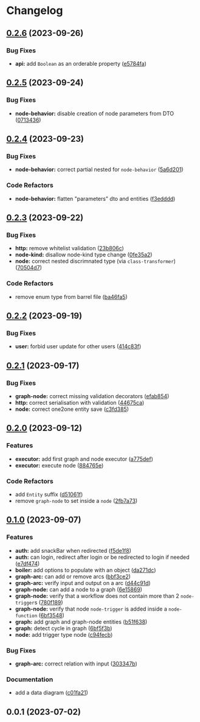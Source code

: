 # Changelog

## [0.2.6](https://github.com/HugoMendes98/graph-flow/compare/v0.2.5...v0.2.6) (2023-09-26)


### Bug Fixes

* **api:** add `Boolean` as an orderable property ([e5784fa](https://github.com/HugoMendes98/graph-flow/commit/e5784fabfe2ef7126cc17530a64b1ea6d4107d3e))

## [0.2.5](https://github.com/HugoMendes98/graph-flow/compare/v0.2.4...v0.2.5) (2023-09-24)


### Bug Fixes

* **node-behavior:** disable creation of node parameters from DTO ([0713436](https://github.com/HugoMendes98/graph-flow/commit/07134363acc526d84cde7cfe64a5cb4691f72d20))

## [0.2.4](https://github.com/HugoMendes98/graph-flow/compare/v0.2.3...v0.2.4) (2023-09-23)


### Bug Fixes

* **node-behavior:** correct partial nested for `node-behavior` ([5a6d201](https://github.com/HugoMendes98/graph-flow/commit/5a6d201ecd809982a2f454ebf5f2880b03d4df56))


### Code Refactors

* **node-behavior:** flatten "parameters" dto and entities ([f3edddd](https://github.com/HugoMendes98/graph-flow/commit/f3eddddd57d837b179faabf376a6eb556dec5ecf))

## [0.2.3](https://github.com/HugoMendes98/graph-flow/compare/v0.2.2...v0.2.3) (2023-09-22)


### Bug Fixes

* **http:** remove whitelist validation ([23b806c](https://github.com/HugoMendes98/graph-flow/commit/23b806c8d1b4d00368c0623770d5b9b53b618a66))
* **node-kind:** disallow node-kind type change ([0fe35a2](https://github.com/HugoMendes98/graph-flow/commit/0fe35a2a35ebae4dce270c2771136f6e21930ac0))
* **node:** correct nested discrimnated type (via `class-transformer`) ([70504d7](https://github.com/HugoMendes98/graph-flow/commit/70504d7c037d746df17e4c6839d09ec61a743926))


### Code Refactors

* remove enum type from barrel file ([ba46fa5](https://github.com/HugoMendes98/graph-flow/commit/ba46fa5f59ef6a0b9e27393ef79620ce3e11faaa))

## [0.2.2](https://github.com/HugoMendes98/graph-flow/compare/v0.2.1...v0.2.2) (2023-09-19)


### Bug Fixes

* **user:** forbid user update for other users ([414c83f](https://github.com/HugoMendes98/graph-flow/commit/414c83f5ef9753b23b62c5f945fe4832c46b0cae))

## [0.2.1](https://github.com/HugoMendes98/graph-flow/compare/v0.2.0...v0.2.1) (2023-09-17)


### Bug Fixes

* **graph-node:** correct missing validation decorators ([efab854](https://github.com/HugoMendes98/graph-flow/commit/efab8547c421ee72594a9ca569c89f2e3c0bc1e3))
* **http:** correct serialisation with validation ([44675ca](https://github.com/HugoMendes98/graph-flow/commit/44675cad604c88cdcff7ce4b141d0aca09384678))
* **node:** correct one2one entity save ([c3fd385](https://github.com/HugoMendes98/graph-flow/commit/c3fd385ec4f46c08d6f4724ba989f1167ece6d17))

## [0.2.0](https://github.com/HugoMendes98/graph-flow/compare/v0.1.0...v0.2.0) (2023-09-12)


### Features

* **executor:** add first graph and node executor ([a775def](https://github.com/HugoMendes98/graph-flow/commit/a775def56d2c5b0ecea65bbd93dddccc40b245ef))
* **executor:** execute node ([884765e](https://github.com/HugoMendes98/graph-flow/commit/884765e36d830e1a1da38349861f5f95bcd8f98a))


### Code Refactors

* add `Entity` suffix ([d51061f](https://github.com/HugoMendes98/graph-flow/commit/d51061f4280bbf94dcf0eb39029b378fe0d5aa81))
* remove `graph-node` to set inside a `node` ([2fb7a73](https://github.com/HugoMendes98/graph-flow/commit/2fb7a7329b640bca7b865357e81381e3aac8789c))

## [0.1.0](https://github.com/HugoMendes98/graph-flow/compare/v0.0.1...v0.1.0) (2023-09-07)


### Features

* **auth:** add snackBar when redirected ([f5de1f8](https://github.com/HugoMendes98/graph-flow/commit/f5de1f8190626f863ca082f8135832387ec9c384))
* **auth:** can login, redirect after login or be redirected to login if needed ([e7df474](https://github.com/HugoMendes98/graph-flow/commit/e7df47483bd963dc2c312a712debc158b22d74c8))
* **boiler:** add options to populate with an object ([da271dc](https://github.com/HugoMendes98/graph-flow/commit/da271dca819fe1c3c19165df0b2df12e97665079))
* **graph-arc:** can add or remove arcs ([bbf3ce2](https://github.com/HugoMendes98/graph-flow/commit/bbf3ce268f9414fd807908a06829fa3b97a1f0a7))
* **graph-arc:** verify input and output on a arc ([d44c91d](https://github.com/HugoMendes98/graph-flow/commit/d44c91d2192e6a15892100a4ce416279de19ab8d))
* **graph-node:** can add a node to a graph ([6e15869](https://github.com/HugoMendes98/graph-flow/commit/6e158692ef1d2e4d34468fbb740dddb34349d527))
* **graph-node:** verify that a workflow does not contain more than 2 `node-trigger`s ([780f189](https://github.com/HugoMendes98/graph-flow/commit/780f189f98b29e1688f2d908fdc53aaa04c3f66e))
* **graph-node:** verify that node `node-trigger` is added inside a `node-function` ([6bf3548](https://github.com/HugoMendes98/graph-flow/commit/6bf3548ac868898acac60687e16067e420286d0d))
* **graph:** add graph and graph-node entities ([b51f638](https://github.com/HugoMendes98/graph-flow/commit/b51f6387c52d044173d09b7e9be6168de2c32629))
* **graph:** detect cycle in graph ([6bf5f3b](https://github.com/HugoMendes98/graph-flow/commit/6bf5f3b6fab0d032e98b60954facc72399af55ea))
* **node:** add trigger type node ([c94fecb](https://github.com/HugoMendes98/graph-flow/commit/c94fecb3fa9be24ac0cf500d88df888afeec2647))


### Bug Fixes

* **graph-arc:** correct relation with input ([303347b](https://github.com/HugoMendes98/graph-flow/commit/303347bb31b13ff609ac50dce1569d9ce6e64a65))


### Documentation

* add a data diagram ([c01fa21](https://github.com/HugoMendes98/graph-flow/commit/c01fa219c4b737d8e9c6deb8ffea83eda6b0410b))

## 0.0.1 (2023-07-02)